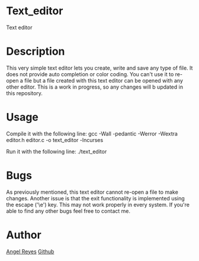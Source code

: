 # Text_editor
Text editor

# Description
This very simple text editor lets you create, write and save any type of file.
It does not provide auto completion or color coding. You can't use it to re-open
a file but a file created with this text editor can be opened with any other editor.
This is a work in progress, so any changes will b updated in this repository.

# Usage
Compile it with the following line:
gcc -Wall -pedantic -Werror -Wextra editor.h editor.c -o text_editor -lncurses

Run it with the following line:
./text_editor <filename>

# Bugs
As previously mentioned, this text editor cannot re-open a file to make changes.
Another issue is that the exit functionality is implemented using the escape ('\e')
key. This may not work properly in every system. If you're able to find any other
bugs feel free to contact me.

# Author
[Angel Reyes](angel.reyes.segarra@gmail.com)
[Github](https://github.com/areyes-hub/holbertonschool-simple_shell)
